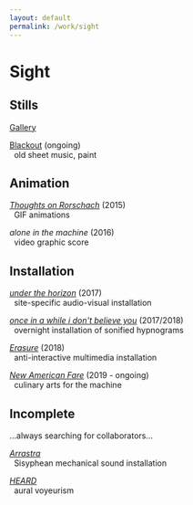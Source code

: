 ```yaml
---
layout: default
permalink: /work/sight
---
```

# Sight

## Stills

[Gallery](./sight/stills)

<!-- _tank_ (2015) -->

<!-- _eclipse_ (2015) -->

<!-- _keep me from going crazy_ (2018) -->

<!-- <d1>
  <div class="row">
    <div class="twoColumn">
    <a href="../../images/work/erasure/erasure_photo5.jpg">
      <img src="../../images/work/stills/keepMeFromGoingCrazy.png" alt="keep me from going crazy (2018)" width="100%" >
      <figcaption> "keep me from going crazy (2018)"</figcaption>
    </a>
    </div>
  </div>

</d1> -->

[Blackout](./sight/blackout) (ongoing) <br/>
&nbsp;&nbsp;old sheet music, paint

## Animation

[_Thoughts on Rorschach_](./sight/rorschach) (2015) <br/>
&nbsp;&nbsp;GIF animations

_alone in the machine_ (2016) <br/>
&nbsp;&nbsp;video graphic score

## Installation

[_under the horizon_](./sight/underthehorizon) (2017) <br/>
&nbsp;&nbsp;site-specific audio-visual installation

[_once in a while i don't believe you_](./sight/onceinawhile) (2017/2018) <br/>
&nbsp;&nbsp;overnight installation of sonified hypnograms

[_Erasure_](./sight/erasure) (2018) <br/>
&nbsp;&nbsp;anti-interactive multimedia installation

[_New American Fare_](./sight/newamericanfare) (2019 - ongoing) <br/>
&nbsp;&nbsp;culinary arts for the machine

## Incomplete
...always searching for collaborators...

[_Arrastra_](./sight/arrastra) <br/>
&nbsp;&nbsp;Sisyphean mechanical sound installation

[_HEARD_](./sight/heard) <br/>
&nbsp;&nbsp;aural voyeurism
